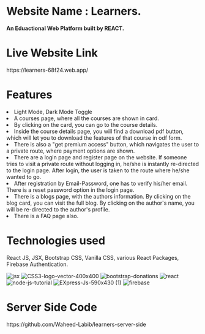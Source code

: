 <h1>Website Name : Learners.</h1>
<b>An Eduactional Web Platform built by REACT.</b>

<h1>Live Website Link</h1>https://learners-68f24.web.app/

<h1>Features</h1>
<Li>Light Mode, Dark Mode Toggle</Li>
<Li>A courses page, where all the courses are shown in card.</Li>
<Li>By clicking on the card, you can go to the course details.</Li>
<Li>Inside the course details page, you will find a download pdf button, which will let you to download the features of that course in odf form.</Li>
<Li>There is also a "get premium access" button, which navigates the user to a private route, where payment options are shown.</Li>
<Li>There are a login page and register page on the website. If someone tries to visit a private route without logging in, he/she is instantly re-directed to the login page. After login, the user is taken to the route where he/she wanted to go.</Li>
<Li>After registration by Email-Password, one has to verify his/her email. There is a reset password option in the login page.</Li>
<Li>There is a blogs page, with the authors information. By clicking on the blog card, you can visit the full blog. By clicking on the author's name, you will be re-directed to the author's profile.</Li>
<Li>There is a FAQ page also.</Li>

<h1>Technologies used</h1>React JS, JSX, Bootstrap CSS, Vanilla CSS, various React Packages, Firebase Authentication.

![jsx](https://github.com/Waheed-Labib/learners-client-side/assets/108469789/a1012fa5-eef4-4404-a103-b94578ea40e7)
![CSS3-logo-vector-400x400](https://github.com/Waheed-Labib/learners-client-side/assets/108469789/3e03a007-fd15-4d47-b8dd-15bbea17663d)
![bootstrap-donations](https://github.com/Waheed-Labib/learners-client-side/assets/108469789/96c5b6b5-14cc-45b9-bf8b-59ad17abe4ca)
![react](https://github.com/Waheed-Labib/learners-client-side/assets/108469789/0030e5e0-b2cb-421c-969f-8bbf768e0ac4)
![node-js-tutorial](https://github.com/Waheed-Labib/learners-client-side/assets/108469789/427d74b9-47ef-446c-9465-9568144e767f)
![EXpress-Js-590x430 (1)](https://github.com/Waheed-Labib/learners-client-side/assets/108469789/5faf63e9-715e-4129-b0b1-24dde587c9e2)
![firebase](https://github.com/Waheed-Labib/learners-client-side/assets/108469789/5371eda0-9d05-475d-94bb-e9dcf5d87e27)

<h1>Server Side Code</h1>https://github.com/Waheed-Labib/learners-server-side
